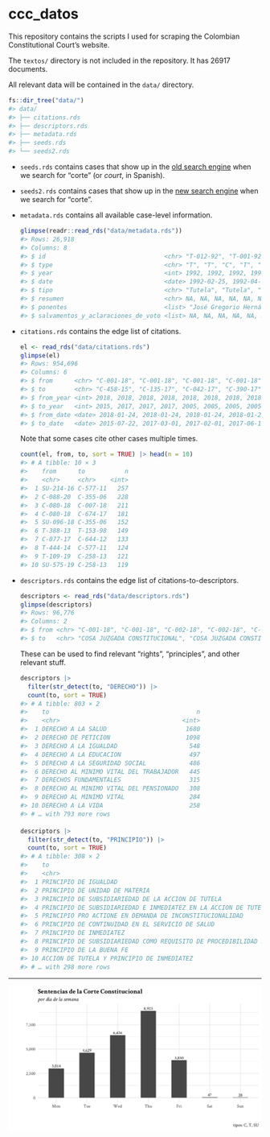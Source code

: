 
<!-- README.md is generated from README.Rmd. Please edit that file -->

# ccc_datos

<!-- badges: start -->
<!-- badges: end -->

This repository contains the scripts I used for scraping the Colombian
Constitutional Court’s website.

The `textos/` directory is not included in the repository. It has 26917
documents.

All relevant data will be contained in the `data/` directory.

``` r
fs::dir_tree("data/")
#> data/
#> ├── citations.rds
#> ├── descriptors.rds
#> ├── metadata.rds
#> ├── seeds.rds
#> └── seeds2.rds
```

-   `seeds.rds` contains cases that show up in the [old search
    engine](https://www.corteconstitucional.gov.co/relatoria/) when we
    search for “corte” (or *court*, in Spanish).

-   `seeds2.rds` contains cases that show up in the [new search
    engine](https://www.corteconstitucional.gov.co/relatoria/buscador/)
    when we search for “corte”.

-   `metadata.rds` contains all available case-level information.

    ``` r
    glimpse(readr::read_rds("data/metadata.rds"))
    #> Rows: 26,918
    #> Columns: 8
    #> $ id                                 <chr> "T-012-92", "T-001-92", "C-004-92",…
    #> $ type                               <chr> "T", "T", "C", "T", "T", "C", "T", …
    #> $ year                               <int> 1992, 1992, 1992, 1992, 1992, 1992,…
    #> $ date                               <date> 1992-02-25, 1992-04-03, 1992-05-07…
    #> $ tipo                               <chr> "Tutela", "Tutela", "Constitucional…
    #> $ resumen                            <chr> NA, NA, NA, NA, NA, NA, NA, NA, NA,…
    #> $ ponentes                           <list> "José Gregorio Hernández Galindo",…
    #> $ salvamentos_y_aclaraciones_de_voto <list> NA, NA, NA, NA, NA, NA, NA, NA, NA…
    ```

-   `citations.rds` contains the edge list of citations.

    ``` r
    el <- read_rds("data/citations.rds")
    glimpse(el)
    #> Rows: 954,696
    #> Columns: 6
    #> $ from      <chr> "C-001-18", "C-001-18", "C-001-18", "C-001-18", "C-001-18", …
    #> $ to        <chr> "C-458-15", "C-135-17", "C-042-17", "C-390-17", "C-1235-05",…
    #> $ from_year <int> 2018, 2018, 2018, 2018, 2018, 2018, 2018, 2018, 2018, 2018, …
    #> $ to_year   <int> 2015, 2017, 2017, 2017, 2005, 2005, 2005, 2005, 2005, 1996, …
    #> $ from_date <date> 2018-01-24, 2018-01-24, 2018-01-24, 2018-01-24, 2018-01-24,…
    #> $ to_date   <date> 2015-07-22, 2017-03-01, 2017-02-01, 2017-06-14, 2005-11-29,…
    ```

    Note that some cases cite other cases multiple times.

    ``` r
    count(el, from, to, sort = TRUE) |> head(n = 10)
    #> # A tibble: 10 × 3
    #>    from      to           n
    #>    <chr>     <chr>    <int>
    #>  1 SU-214-16 C-577-11   257
    #>  2 C-088-20  C-355-06   228
    #>  3 C-080-18  C-007-18   211
    #>  4 C-080-18  C-674-17   181
    #>  5 SU-096-18 C-355-06   152
    #>  6 T-388-13  T-153-98   149
    #>  7 C-077-17  C-644-12   133
    #>  8 T-444-14  C-577-11   124
    #>  9 T-109-19  C-258-13   121
    #> 10 SU-575-19 C-258-13   119
    ```

-   `descriptors.rds` contains the edge list of
    citations-to-descriptors.

    ``` r
    descriptors <- read_rds("data/descriptors.rds")
    glimpse(descriptors)
    #> Rows: 96,776
    #> Columns: 2
    #> $ from <chr> "C-001-18", "C-001-18", "C-002-18", "C-002-18", "C-002-18", "C-00…
    #> $ to   <chr> "COSA JUZGADA CONSTITUCIONAL", "COSA JUZGADA CONSTITUCIONAL FORMA…
    ```

    These can be used to find relevant “rights”, “principles”, and other
    relevant stuff.

    ``` r
    descriptors |> 
      filter(str_detect(to, "DERECHO")) |> 
      count(to, sort = TRUE)
    #> # A tibble: 803 × 2
    #>    to                                         n
    #>    <chr>                                  <int>
    #>  1 DERECHO A LA SALUD                      1680
    #>  2 DERECHO DE PETICION                     1098
    #>  3 DERECHO A LA IGUALDAD                    548
    #>  4 DERECHO A LA EDUCACION                   497
    #>  5 DERECHO A LA SEGURIDAD SOCIAL            486
    #>  6 DERECHO AL MINIMO VITAL DEL TRABAJADOR   445
    #>  7 DERECHOS FUNDAMENTALES                   315
    #>  8 DERECHO AL MINIMO VITAL DEL PENSIONADO   308
    #>  9 DERECHO AL MINIMO VITAL                  284
    #> 10 DERECHO A LA VIDA                        258
    #> # … with 793 more rows

    descriptors |> 
      filter(str_detect(to, "PRINCIPIO")) |> 
      count(to, sort = TRUE)
    #> # A tibble: 308 × 2
    #>    to                                                                          n
    #>    <chr>                                                                   <int>
    #>  1 PRINCIPIO DE IGUALDAD                                                     298
    #>  2 PRINCIPIO DE UNIDAD DE MATERIA                                            237
    #>  3 PRINCIPIO DE SUBSIDIARIEDAD DE LA ACCION DE TUTELA                        193
    #>  4 PRINCIPIO DE SUBSIDIARIEDAD E INMEDIATEZ EN LA ACCION DE TUTELA           157
    #>  5 PRINCIPIO PRO ACTIONE EN DEMANDA DE INCONSTITUCIONALIDAD                  153
    #>  6 PRINCIPIO DE CONTINUIDAD EN EL SERVICIO DE SALUD                          140
    #>  7 PRINCIPIO DE INMEDIATEZ                                                   133
    #>  8 PRINCIPIO DE SUBSIDIARIEDAD COMO REQUISITO DE PROCEDIBILIDAD DE LA ACC…   127
    #>  9 PRINCIPIO DE LA BUENA FE                                                  122
    #> 10 ACCION DE TUTELA Y PRINCIPIO DE INMEDIATEZ                                104
    #> # … with 298 more rows
    ```

------------------------------------------------------------------------

<img src="weekly-cases.png" style="display: block; margin: auto;" />
